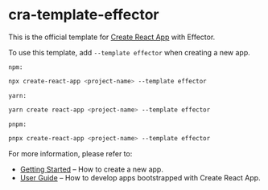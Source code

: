 # cra-template-effector

This is the official template for [Create React App](https://github.com/facebook/create-react-app) with Effector.

To use this template, add `--template effector` when creating a new app.

```npm:```

```bash
npx create-react-app <project-name> --template effector
```

```yarn:```

```bash
yarn create react-app <project-name> --template effector
```

```pnpm:```

```bash
pnpx create-react-app <project-name> --template effector
```

For more information, please refer to:

- [Getting Started](https://create-react-app.dev/docs/getting-started) – How to create a new app.
- [User Guide](https://create-react-app.dev) – How to develop apps bootstrapped with Create React App.
